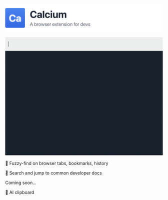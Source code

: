 ![Calcium](docs/banner.png)

![Calcium Demo](calcium-site/static/demo.gif)

🔎 Fuzzy-find on browser tabs, bookmarks, history

🏃 Search and jump to common developer docs

Coming soon...

🤖 AI clipboard
